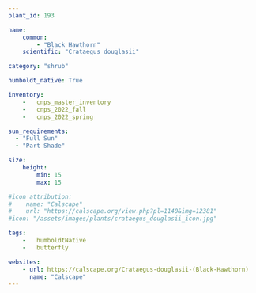 ```yaml
---
plant_id: 193 

name: 
    common:  
        - "Black Hawthorn"  
    scientific: "Crataegus douglasii"  

category: "shrub"

humboldt_native: True

inventory: 
    -   cnps_master_inventory
    -   cnps_2022_fall
    -   cnps_2022_spring

sun_requirements:
  - "Full Sun"
  - "Part Shade"

size:
    height: 
        min: 15
        max: 15

#icon_attribution: 
#    name: "Calscape"
#    url: "https://calscape.org/view.php?pl=1140&img=12381"
#icon: "/assets/images/plants/crataegus_douglasii_icon.jpg"

tags:  
    -   humboldtNative
    -   butterfly

websites:
    - url: https://calscape.org/Crataegus-douglasii-(Black-Hawthorn) 
      name: "Calscape"
---
```









